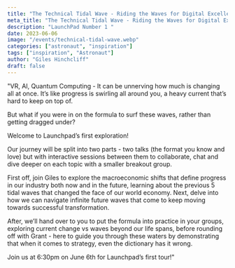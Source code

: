 ```yaml
---
title: "The Technical Tidal Wave - Riding the Waves for Digital Excellence"
meta_title: "The Technical Tidal Wave - Riding the Waves for Digital Excellence"
description: "LaunchPad Number 1 "
date: 2023-06-06
image: "/events/technical-tidal-wave.webp"
categories: ["astronaut", "inspiration"]
tags: ["inspiration", "Astronaut"]
author: "Giles Hinchcliff"
draft: false
---
```

"VR, AI, Quantum Computing - It can be unnerving how much is changing all at once. It’s like progress is swirling all around you, a heavy current that’s hard to keep on top of.

But what if you were in on the formula to surf these waves, rather than getting dragged under?

Welcome to Launchpad’s first exploration!

Our journey will be split into two parts - two talks (the format you know and love) but with interactive sessions between them to collaborate, chat and dive deeper on each topic with a smaller breakout group.

First off, join Giles to explore the macroeconomic shifts that define progress in our industry both now and in the future, learning about the previous 5 tidal waves that changed the face of our world economy. Next, delve into how we can navigate infinite future waves that come to keep moving towards successful transformation.

After, we’ll hand over to you to put the formula into practice in your groups, exploring current change vs waves beyond our life spans, before rounding off with Grant - here to guide you through these waters by demonstrating that when it comes to strategy, even the dictionary has it wrong.

Join us at 6:30pm on June 6th for Launchpad’s first tour!"